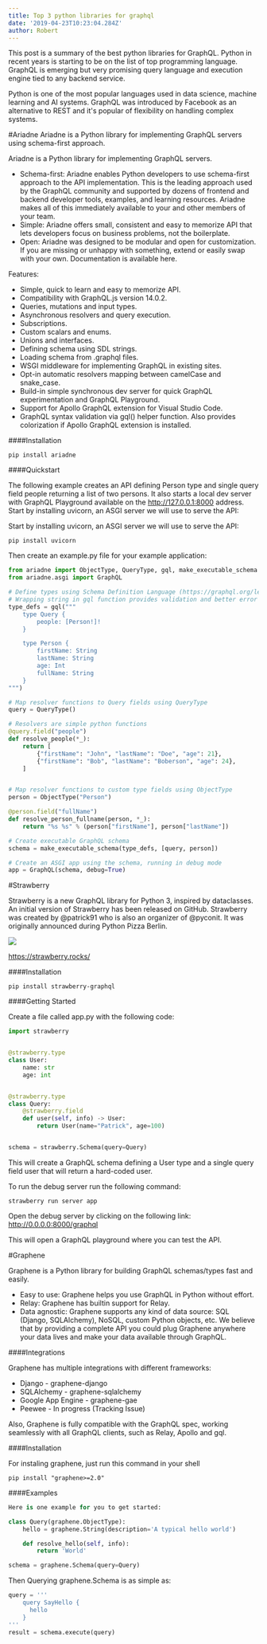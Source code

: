 ```yaml
---
title: Top 3 python libraries for graphql 
date: '2019-04-23T10:23:04.284Z'
author: Robert
---
```


This post is a summary of the best python libraries for GraphQL. Python in recent years is starting to be on the list of top programming language. GraphQL is emerging but very promising query language and execution engine tied to any backend service. 

Python is one of the most popular languages used in data science, machine learning and AI systems. GraphQL was introduced by Facebook as an alternative to REST and it's popular of flexibility on handling complex systems.

#Ariadne
Ariadne is a Python library for implementing GraphQL servers using schema-first approach. 

Ariadne is a Python library for implementing GraphQL servers.

- Schema-first: Ariadne enables Python developers to use schema-first approach to the API implementation. This is the leading approach used by the GraphQL community and supported by dozens of frontend and backend developer tools, examples, and learning resources. Ariadne makes all of this immediately available to your and other members of your team.
- Simple: Ariadne offers small, consistent and easy to memorize API that lets developers focus on business problems, not the boilerplate.
- Open: Ariadne was designed to be modular and open for customization. If you are missing or unhappy with something, extend or easily swap with your own.
Documentation is available here.

Features:

- Simple, quick to learn and easy to memorize API.
- Compatibility with GraphQL.js version 14.0.2.
- Queries, mutations and input types.
- Asynchronous resolvers and query execution.
- Subscriptions.
- Custom scalars and enums.
- Unions and interfaces.
- Defining schema using SDL strings.
- Loading schema from .graphql files.
- WSGI middleware for implementing GraphQL in existing sites.
- Opt-in automatic resolvers mapping between camelCase and snake_case.
- Build-in simple synchronous dev server for quick GraphQL experimentation and GraphQL Playground.
- Support for Apollo GraphQL extension for Visual Studio Code.
- GraphQL syntax validation via gql() helper function. Also provides colorization if Apollo GraphQL extension is installed.

####Installation

```
pip install ariadne
```

####Quickstart

The following example creates an API defining Person type and single query field people returning a list of two persons. It also starts a local dev server with GraphQL Playground available on the http://127.0.0.1:8000 address. Start by installing uvicorn, an ASGI server we will use to serve the API:

Start by installing uvicorn, an ASGI server we will use to serve the API:

```
pip install uvicorn
```

Then create an example.py file for your example application:

```python
from ariadne import ObjectType, QueryType, gql, make_executable_schema
from ariadne.asgi import GraphQL

# Define types using Schema Definition Language (https://graphql.org/learn/schema/)
# Wrapping string in gql function provides validation and better error traceback
type_defs = gql("""
    type Query {
        people: [Person!]!
    }

    type Person {
        firstName: String
        lastName: String
        age: Int
        fullName: String
    }
""")

# Map resolver functions to Query fields using QueryType
query = QueryType()

# Resolvers are simple python functions
@query.field("people")
def resolve_people(*_):
    return [
        {"firstName": "John", "lastName": "Doe", "age": 21},
        {"firstName": "Bob", "lastName": "Boberson", "age": 24},
    ]


# Map resolver functions to custom type fields using ObjectType
person = ObjectType("Person")

@person.field("fullName")
def resolve_person_fullname(person, *_):
    return "%s %s" % (person["firstName"], person["lastName"])

# Create executable GraphQL schema
schema = make_executable_schema(type_defs, [query, person])

# Create an ASGI app using the schema, running in debug mode
app = GraphQL(schema, debug=True)
```



#Strawberry


Strawberry is a new GraphQL library for Python 3, inspired by dataclasses. An initial version of Strawberry has been released on GitHub. Strawberry was created by @patrick91 who is also an organizer of @pyconit. It was originally announced during Python Pizza Berlin.


![](https://thepracticaldev.s3.amazonaws.com/i/jrow1cc45mi8n650eiba.png)

https://strawberry.rocks/

####Installation

```
pip install strawberry-graphql
```

####Getting Started

Create a file called app.py with the following code:

```python
import strawberry


@strawberry.type
class User:
    name: str
    age: int


@strawberry.type
class Query:
    @strawberry.field
    def user(self, info) -> User:
        return User(name="Patrick", age=100)


schema = strawberry.Schema(query=Query)
```

This will create a GraphQL schema defining a User type and a single query field user that will return a hard-coded user.

To run the debug server run the following command:

```
strawberry run server app
```

Open the debug server by clicking on the following link: http://0.0.0.0:8000/graphql

This will open a GraphQL playground where you can test the API.

#Graphene

Graphene is a Python library for building GraphQL schemas/types fast and easily.

- Easy to use: Graphene helps you use GraphQL in Python without effort.
- Relay: Graphene has builtin support for Relay.
- Data agnostic: Graphene supports any kind of data source: SQL (Django, SQLAlchemy), NoSQL, custom Python objects, etc. We believe that by providing a complete API you could plug Graphene anywhere your data lives and make your data available through GraphQL.

####Integrations

Graphene has multiple integrations with different frameworks:

- Django - graphene-django
- SQLAlchemy - graphene-sqlalchemy
- Google App Engine - graphene-gae
- Peewee - In progress (Tracking Issue)

Also, Graphene is fully compatible with the GraphQL spec, working seamlessly with all GraphQL clients, such as Relay, Apollo and gql.


####Installation

For instaling graphene, just run this command in your shell

```
pip install "graphene>=2.0"
```

####Examples

```python
Here is one example for you to get started:

class Query(graphene.ObjectType):
    hello = graphene.String(description='A typical hello world')

    def resolve_hello(self, info):
        return 'World'

schema = graphene.Schema(query=Query)
```

Then Querying graphene.Schema is as simple as:

```python
query = '''
    query SayHello {
      hello
    }
'''
result = schema.execute(query)
```